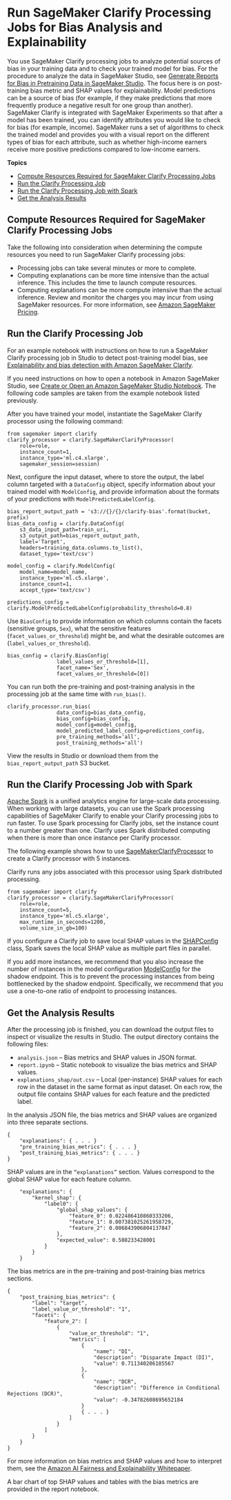 # Run SageMaker Clarify Processing Jobs for Bias Analysis and Explainability<a name="clarify-processing-job-run"></a>

You use SageMaker Clarify processing jobs to analyze potential sources of bias in your training data and to check your trained model for bias\. For the procedure to analyze the data in SageMaker Studio, see [Generate Reports for Bias in Pretraining Data in SageMaker Studio](clarify-data-bias-reports-ui.md)\. The focus here is on post\-training bias metric and SHAP values for explainability\. Model predictions can be a source of bias \(for example, if they make predictions that more frequently produce a negative result for one group than another\)\. SageMaker Clarify is integrated with SageMaker Experiments so that after a model has been trained, you can identify attributes you would like to check for bias \(for example, income\)\. SageMaker runs a set of algorithms to check the trained model and provides you with a visual report on the different types of bias for each attribute, such as whether high\-income earners receive more positive predictions compared to low\-income earners\.

**Topics**
+ [Compute Resources Required for SageMaker Clarify Processing Jobs](#clarify-processing-job-run-resources)
+ [Run the Clarify Processing Job](#clarify-processing-job-run-code)
+ [Run the Clarify Processing Job with Spark](#clarify-processing-job-run-spark)
+ [Get the Analysis Results](#clarify-processing-job-run-analysis-results)

## Compute Resources Required for SageMaker Clarify Processing Jobs<a name="clarify-processing-job-run-resources"></a>

Take the following into consideration when determining the compute resources you need to run SageMaker Clarify processing jobs:
+ Processing jobs can take several minutes or more to complete\.
+ Computing explanations can be more time intensive than the actual inference\. This includes the time to launch compute resources\.
+ Computing explanations can be more compute intensive than the actual inference\. Review and monitor the charges you may incur from using SageMaker resources\. For more information, see [Amazon SageMaker Pricing](http://aws.amazon.com/sagemaker/pricing/)\. 

## Run the Clarify Processing Job<a name="clarify-processing-job-run-code"></a>

For an example notebook with instructions on how to run a SageMaker Clarify processing job in Studio to detect post\-training model bias, see [Explainability and bias detection with Amazon SageMaker Clarify](https://sagemaker-examples.readthedocs.io/en/latest/sagemaker-clarify/fairness_and_explainability/fairness_and_explainability.html)\.

If you need instructions on how to open a notebook in Amazon SageMaker Studio, see [Create or Open an Amazon SageMaker Studio Notebook](notebooks-create-open.md)\. The following code samples are taken from the example notebook listed previously\.

After you have trained your model, instantiate the SageMaker Clarify processor using the following command:

```
from sagemaker import clarify
clarify_processor = clarify.SageMakerClarifyProcessor(
    role=role,
    instance_count=1,
    instance_type='ml.c4.xlarge',
    sagemaker_session=session)
```

Next, configure the input dataset, where to store the output, the label column targeted with a `DataConfig` object, specify information about your trained model with `ModelConfig`, and provide information about the formats of your predictions with `ModelPredictedLabelConfig`\.

```
bias_report_output_path = 's3://{}/{}/clarify-bias'.format(bucket, prefix)
bias_data_config = clarify.DataConfig(
    s3_data_input_path=train_uri,
    s3_output_path=bias_report_output_path,
    label='Target',
    headers=training_data.columns.to_list(),
    dataset_type='text/csv')

model_config = clarify.ModelConfig(
    model_name=model_name,
    instance_type='ml.c5.xlarge',
    instance_count=1,
    accept_type='text/csv')

predictions_config = clarify.ModelPredictedLabelConfig(probability_threshold=0.8)
```

Use `BiasConfig` to provide information on which columns contain the facets \(sensitive groups, `Sex`\), what the sensitive features \(`facet_values_or_threshold`\) might be, and what the desirable outcomes are \(`label_values_or_threshold`\)\. 

```
bias_config = clarify.BiasConfig(
                label_values_or_threshold=[1],
                facet_name='Sex',
                facet_values_or_threshold=[0])
```

You can run both the pre\-training and post\-training analysis in the processing job at the same time with `run_bias()`\. 

```
clarify_processor.run_bias(
                data_config=bias_data_config,
                bias_config=bias_config,
                model_config=model_config,
                model_predicted_label_config=predictions_config,
                pre_training_methods='all',
                post_training_methods='all')
```

View the results in Studio or download them from the `bias_report_output_path` S3 bucket\.

## Run the Clarify Processing Job with Spark<a name="clarify-processing-job-run-spark"></a>

[Apache Spark](https://spark.apache.org/) is a unified analytics engine for large\-scale data processing\. When working with large datasets, you can use the Spark processing capabilities of SageMaker Clarify to enable your Clarify processing jobs to run faster\. To use Spark processing for Clarify jobs, set the instance count to a number greater than one\. Clarify uses Spark distributed computing when there is more than once instance per Clarify processor\.

The following example shows how to use [SageMakerClarifyProcessor](https://sagemaker.readthedocs.io/en/stable/api/training/processing.html#sagemaker.processing.Processor) to create a Clarify processor with 5 instances\. 

Clarify runs any jobs associated with this processor using Spark distributed processing\. 

```
from sagemaker import clarify
clarify_processor = clarify.SageMakerClarifyProcessor(
    role=role,
    instance_count=5,
    instance_type='ml.c5.xlarge',
    max_runtime_in_seconds=1200,
    volume_size_in_gb=100)
```

If you configure a Clarify job to save local SHAP values in the [SHAPConfig](https://sagemaker.readthedocs.io/en/stable/api/training/processing.html#sagemaker.clarify.SHAPConfig) class, Spark saves the local SHAP value as multiple part files in parallel\.

If you add more instances, we recommend that you also increase the number of instances in the model configuration [ModelConfig](https://sagemaker.readthedocs.io/en/stable/api/training/processing.html#sagemaker.clarify.ModelConfig) for the shadow endpoint\. This is to prevent the processing instances from being bottlenecked by the shadow endpoint\. Specifically, we recommend that you use a one\-to\-one ratio of endpoint to processing instances\. 

## Get the Analysis Results<a name="clarify-processing-job-run-analysis-results"></a>

After the processing job is finished, you can download the output files to inspect or visualize the results in Studio\. The output directory contains the following files:
+ `analysis.json` – Bias metrics and SHAP values in JSON format\.
+ `report.ipynb` – Static notebook to visualize the bias metrics and SHAP values\.
+ `explanations_shap/out.csv` – Local \(per\-instance\) SHAP values for each row in the dataset in the same format as input dataset\. On each row, the output file contains SHAP values for each feature and the predicted label\.

In the analysis JSON file, the bias metrics and SHAP values are organized into three separate sections\.

```
{
    "explanations": { . . . }
    "pre_training_bias_metrics": { . . . }
    "post_training_bias_metrics": { . . . }
}
```

SHAP values are in the `“explanations”` section\. Values correspond to the global SHAP value for each feature column\.

```
    "explanations": {
        "kernel_shap": {
            "label0": {
                "global_shap_values": {
                    "feature_0": 0.022486410860333206,
                    "feature_1": 0.007381025261958729,
                    "feature_2": 0.006843906804137847
                },
                "expected_value": 0.508233428001
            }
        }
    }
```

The bias metrics are in the pre\-training and post\-training bias metrics sections\.

```
{
    "post_training_bias_metrics": {
        "label": "target",
        "label_value_or_threshold": "1",
        "facets": {
            "feature_2": [
                {
                    "value_or_threshold": "1",
                    "metrics": [
                        {
                            "name": "DI",
                            "description": "Disparate Impact (DI)",
                            "value": 0.711340206185567
                        },
                        {
                            "name": "DCR",
                            "description": "Difference in Conditional Rejections (DCR)",
                            "value": -0.34782608695652184
                        }
                        { . . . }                        
                    ]
                }
            ]
        }
    }
}
```

For more information on bias metrics and SHAP values and how to interpret them, see the [Amazon AI Fairness and Explainability Whitepaper](https://pages.awscloud.com/rs/112-TZM-766/images/Amazon.AI.Fairness.and.Explainability.Whitepaper.pdf)\.

A bar chart of top SHAP values and tables with the bias metrics are provided in the report notebook\.